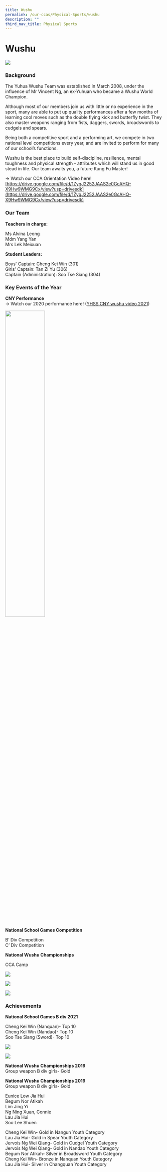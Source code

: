 ```yaml
---
title: Wushu
permalink: /our-ccas/Physical-Sports/wushu
description: ""
third_nav_title: Physical Sports
---
```

# **Wushu**

![](/images/wu.jpg)

### Background

The Yuhua Wushu Team was established in March 2008, under the influence of Mr Vincent Ng, an ex-Yuhuan who became a Wushu World Champion.  

Although most of our members join us with little or no experience in the sport, many are able to put up quality performances after a few months of learning cool moves such as the double flying kick and butterfly twist. They also master weapons ranging from fists, daggers, swords, broadswords to cudgels and spears.  

Being both a competitive sport and a performing art, we compete in two national level competitions every year, and are invited to perform for many of our school’s functions.

Wushu is the best place to build self-discipline, resilience, mental toughness and physical strength - attributes which will stand us in good stead in life. Our team awaits you, a future Kung Fu Master!

  

\-> Watch our CCA Orientation Video here! 
[https://drive.google.com/file/d/1ZygJ2252JAAS2e0GcAHQ-X9Hw9WMG9Cx/view?usp=drivesdk](https://drive.google.com/file/d/1ZygJ2252JAAS2e0GcAHQ-X9Hw9WMG9Cx/view?usp=drivesdk)

### Our Team

**Teachers in charge:**

Ms Alvina Leong   
Mdm Yang Yan   
Mrs Lek Meixuan

**Student Leaders:**

Boys' Captain: Cheng Kei Win (301)    
Girls' Captain: Tan Zi Yu (306)   
Captain (Administration): Soo Tse Siang (304)

### Key Events of the Year

**CNY Performance**   
\-> Watch our 2020 performance here! ([YHSS CNY wushu video 2021](https://www.youtube.com/watch?v=mSvglVwJGXc))

<img src="/images/wu%202.png" 
     style="width:50%">
		 
**National School Games Competition**  

B’ Div Competition    
C’ Div Competition 

**National Wushu Championships**

CCA Camp

![](/images/wu%203.jpg)

![](/images/wu%204.jpg)

![](/images/wu%205.png)

### Achievements

**National School Games B div 2021**

Cheng Kei Win (Nanquan)- Top 10   
Cheng Kei Win (Nandao)- Top 10    
Soo Tse Siang (Sword)- Top 10

![](/images/wu%206.jpg)

![](/images/wu%207.jpg)

**National Wushu Championships 2019**    
Group weapon B div girls- Gold 

**National Wushu Championships 2019**   
Group weapon B div girls- Gold 

Eunice Low Jia Hui     
Begum Nor Atikah    
Lim Jing Yi     
Ng Ning Xuan, Connie     
Lau Jia Hui      
Soo Lee Shuen

  

Cheng Kei Win- Gold in Nangun Youth Category   
Lau Jia Hui- Gold in Spear Youth Category   
Jervois Ng Wei Qiang- Gold in Cudgel Youth Category  
Jervois Ng Wei Qiang- Gold in Nandao Youth Category  
Begum Nor Atikah- Silver in Broadsword Youth Category   
Cheng Kei Win- Bronze in Nanquan Youth Category  
Lau Jia Hui- Silver in Changquan Youth Category